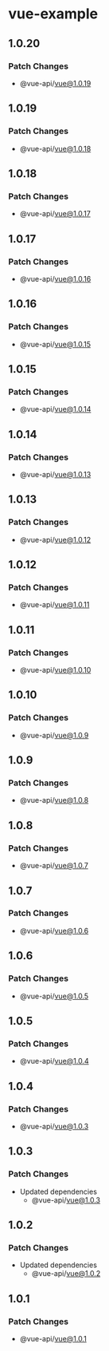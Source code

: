 # vue-example

## 1.0.20

### Patch Changes

- @vue-api/vue@1.0.19

## 1.0.19

### Patch Changes

- @vue-api/vue@1.0.18

## 1.0.18

### Patch Changes

- @vue-api/vue@1.0.17

## 1.0.17

### Patch Changes

- @vue-api/vue@1.0.16

## 1.0.16

### Patch Changes

- @vue-api/vue@1.0.15

## 1.0.15

### Patch Changes

- @vue-api/vue@1.0.14

## 1.0.14

### Patch Changes

- @vue-api/vue@1.0.13

## 1.0.13

### Patch Changes

- @vue-api/vue@1.0.12

## 1.0.12

### Patch Changes

- @vue-api/vue@1.0.11

## 1.0.11

### Patch Changes

- @vue-api/vue@1.0.10

## 1.0.10

### Patch Changes

- @vue-api/vue@1.0.9

## 1.0.9

### Patch Changes

- @vue-api/vue@1.0.8

## 1.0.8

### Patch Changes

- @vue-api/vue@1.0.7

## 1.0.7

### Patch Changes

- @vue-api/vue@1.0.6

## 1.0.6

### Patch Changes

- @vue-api/vue@1.0.5

## 1.0.5

### Patch Changes

- @vue-api/vue@1.0.4

## 1.0.4

### Patch Changes

- @vue-api/vue@1.0.3

## 1.0.3

### Patch Changes

- Updated dependencies
  - @vue-api/vue@1.0.3

## 1.0.2

### Patch Changes

- Updated dependencies
  - @vue-api/vue@1.0.2

## 1.0.1

### Patch Changes

- @vue-api/vue@1.0.1
